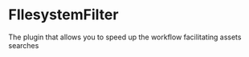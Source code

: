# FIlesystemFilter
The plugin that allows you to speed up the workflow facilitating assets searches
